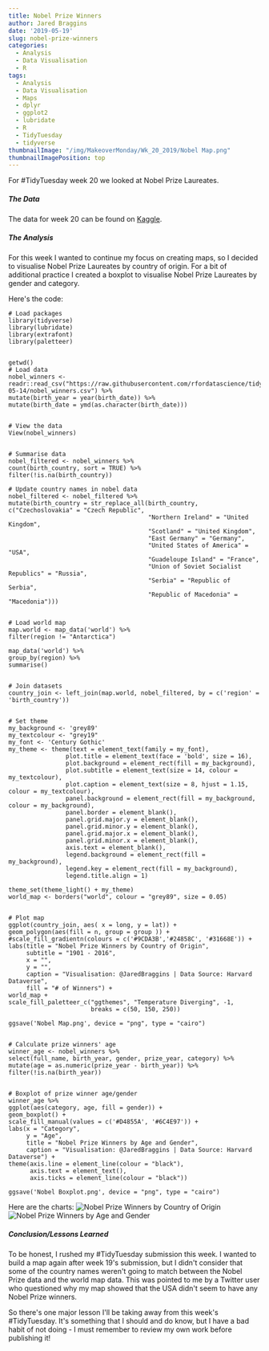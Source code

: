 ```yaml
---
title: Nobel Prize Winners
author: Jared Braggins
date: '2019-05-19'
slug: nobel-prize-winners
categories:
  - Analysis
  - Data Visualisation
  - R
tags:
  - Analysis
  - Data Visualisation
  - Maps
  - dplyr
  - ggplot2
  - lubridate
  - R
  - TidyTuesday
  - tidyverse
thumbnailImage: "/img/MakeoverMonday/Wk_20_2019/Nobel Map.png"
thumbnailImagePosition: top
---
```


For #TidyTuesday week 20 we looked at Nobel Prize Laureates.

##### The Data
The data for week 20 can be found on [Kaggle](https://www.kaggle.com/nobelfoundation/nobel-laureates).

##### The Analysis
For this week I wanted to continue my focus on creating maps, so I decided to visualise Nobel Prize Laureates by country of origin. For a bit of additional practice I created a boxplot to visualise Nobel Prize Laureates by gender and category.

Here's the code:
  ```
# Load packages
library(tidyverse)
library(lubridate)
library(extrafont)
library(paletteer)


getwd()
# Load data
nobel_winners <- readr::read_csv("https://raw.githubusercontent.com/rfordatascience/tidytuesday/master/data/2019/2019-05-14/nobel_winners.csv") %>% 
  mutate(birth_year = year(birth_date)) %>% 
  mutate(birth_date = ymd(as.character(birth_date)))


# View the data
View(nobel_winners)


# Summarise data
nobel_filtered <- nobel_winners %>% 
  count(birth_country, sort = TRUE) %>% 
  filter(!is.na(birth_country))

# Update country names in nobel data
nobel_filtered <- nobel_filtered %>% 
  mutate(birth_country = str_replace_all(birth_country, c("Czechoslovakia" = "Czech Republic",
                                         "Northern Ireland" = "United Kingdom",
                                         "Scotland" = "United Kingdom",
                                         "East Germany" = "Germany",
                                         "United States of America" = "USA",
                                         "Guadeloupe Island" = "France",
                                         "Union of Soviet Socialist Republics" = "Russia",
                                         "Serbia" = "Republic of Serbia",
                                         "Republic of Macedonia" = "Macedonia")))


# Load world map
map.world <- map_data('world') %>% 
  filter(region != "Antarctica")

map_data('world') %>%
  group_by(region) %>%
  summarise()


# Join datasets
country_join <- left_join(map.world, nobel_filtered, by = c('region' = 'birth_country'))


# Set theme
my_background <- 'grey89'
my_textcolour <- "grey19"
my_font <- 'Century Gothic'
my_theme <- theme(text = element_text(family = my_font),
                  plot.title = element_text(face = 'bold', size = 16),
                  plot.background = element_rect(fill = my_background),
                  plot.subtitle = element_text(size = 14, colour = my_textcolour),
                  plot.caption = element_text(size = 8, hjust = 1.15, colour = my_textcolour),
                  panel.background = element_rect(fill = my_background, colour = my_background),
                  panel.border = element_blank(),
                  panel.grid.major.y = element_blank(),
                  panel.grid.minor.y = element_blank(),
                  panel.grid.major.x = element_blank(),
                  panel.grid.minor.x = element_blank(),
                  axis.text = element_blank(),
                  legend.background = element_rect(fill = my_background),
                  legend.key = element_rect(fill = my_background),
                  legend.title.align = 1)

theme_set(theme_light() + my_theme)
world_map <- borders("world", colour = "grey89", size = 0.05)


# Plot map
ggplot(country_join, aes( x = long, y = lat)) +
  geom_polygon(aes(fill = n, group = group )) +
 #scale_fill_gradientn(colours = c('#9CDA3B','#24858C', '#31668E')) +
  labs(title = "Nobel Prize Winners by Country of Origin",
       subtitle = "1901 - 2016",
       x = "",
       y = "",
       caption = "Visualisation: @JaredBraggins | Data Source: Harvard Dataverse",
       fill = "# of Winners") +
  world_map +
  scale_fill_paletteer_c("ggthemes", "Temperature Diverging", -1,
                         breaks = c(50, 150, 250))

ggsave('Nobel Map.png', device = "png", type = "cairo")


# Calculate prize winners' age
winner_age <- nobel_winners %>% 
  select(full_name, birth_year, gender, prize_year, category) %>% 
  mutate(age = as.numeric(prize_year - birth_year)) %>% 
  filter(!is.na(birth_year))


# Boxplot of prize winner age/gender
winner_age %>% 
  ggplot(aes(category, age, fill = gender)) +
  geom_boxplot() +
  scale_fill_manual(values = c('#D4855A', '#6C4E97')) +
  labs(x = "Category", 
       y = "Age",
       title = "Nobel Prize Winners by Age and Gender",
       caption = "Visualisation: @JaredBraggins | Data Source: Harvard Dataverse") +
  theme(axis.line = element_line(colour = "black"),
        axis.text = element_text(),
        axis.ticks = element_line(colour = "black"))

ggsave('Nobel Boxplot.png', device = "png", type = "cairo")

  ```
  
Here are the charts:
<img src="/img/MakeoverMonday/Wk_20_2019/Nobel Map.png" title="Nobel Prize Winners by Country of Origin"/>
<img src="/img/MakeoverMonday/Wk_20_2019/Nobel Boxplot.png" title="Nobel Prize Winners by Age and Gender"/>

##### Conclusion/Lessons Learned
To be honest, I rushed my #TidyTuesday submission this week. I wanted to build a map again after week 19's submission, but I didn't consider that some of the country names weren't going to match between the Nobel Prize data and the world map data. This was pointed to me by a Twitter user who questioned why my map showed that the USA didn't seem to have any Nobel Prize winners. 

So there's one major lesson I'll be taking away from this week's #TidyTuesday. It's something that I should and do know, but I have a bad habit of not doing - I must remember to review my own work before publishing it!
